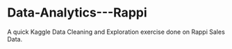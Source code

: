 # Data-Analytics---Rappi
A quick Kaggle Data Cleaning and Exploration exercise done on Rappi Sales Data.
